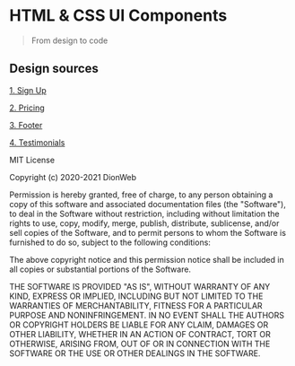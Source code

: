 # HTML & CSS UI Components

> From design to code

## Design sources

[1. Sign Up](https://uidesigndaily.com/posts/figma-sign-up-log-in-authentication-day-1109)

[2. Pricing](https://uidesigndaily.com/posts/sketch-price-cards-pricing-dark-theme-day-1165)

[3. Footer](https://uidesigndaily.com/posts/sketch-footer-ui-design-newsletter-links-day-1195)

[4. Testimonials](https://uidesigndaily.com/posts/sketch-testimonials-tesimonials-card-day-1172)

MIT License

Copyright (c) 2020-2021 DionWeb

Permission is hereby granted, free of charge, to any person obtaining a copy
of this software and associated documentation files (the "Software"), to deal
in the Software without restriction, including without limitation the rights
to use, copy, modify, merge, publish, distribute, sublicense, and/or sell
copies of the Software, and to permit persons to whom the Software is
furnished to do so, subject to the following conditions:

The above copyright notice and this permission notice shall be included in all
copies or substantial portions of the Software.

THE SOFTWARE IS PROVIDED "AS IS", WITHOUT WARRANTY OF ANY KIND, EXPRESS OR
IMPLIED, INCLUDING BUT NOT LIMITED TO THE WARRANTIES OF MERCHANTABILITY,
FITNESS FOR A PARTICULAR PURPOSE AND NONINFRINGEMENT. IN NO EVENT SHALL THE
AUTHORS OR COPYRIGHT HOLDERS BE LIABLE FOR ANY CLAIM, DAMAGES OR OTHER
LIABILITY, WHETHER IN AN ACTION OF CONTRACT, TORT OR OTHERWISE, ARISING FROM,
OUT OF OR IN CONNECTION WITH THE SOFTWARE OR THE USE OR OTHER DEALINGS IN THE
SOFTWARE.
